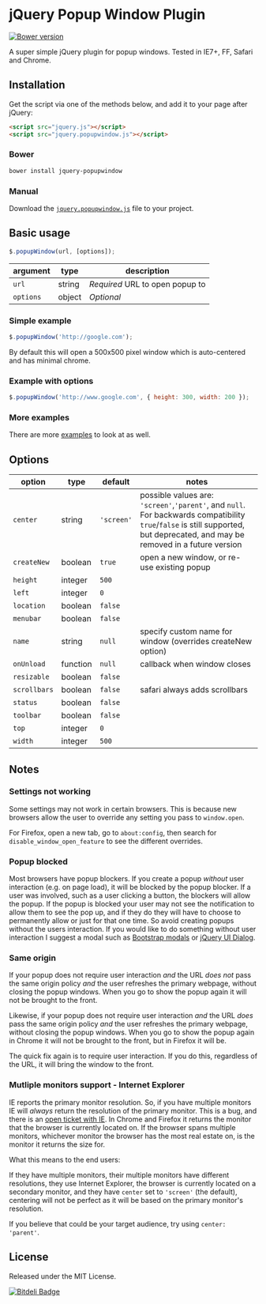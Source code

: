 # jQuery Popup Window Plugin

[![Bower version](https://badge.fury.io/bo/jquery-popupwindow.png)](http://badge.fury.io/bo/jquery-popupwindow)

A super simple jQuery plugin for popup windows. Tested in IE7+, FF, Safari and
Chrome.

## Installation

Get the script via one of the methods below, and add it to your page after
jQuery:

```html
<script src="jquery.js"></script>
<script src="jquery.popupwindow.js"></script>
```

### Bower

```bash
bower install jquery-popupwindow
```

### Manual

Download the [`jquery.popupwindow.js`][script] file to your project.

[script]: https://github.com/mkdynamic/jquery-popupwindow/raw/master/jquery.popupwindow.js

## Basic usage

```javascript
$.popupWindow(url, [options]);
```

| argument   | type   | description                     |
|------------|--------|---------------------------------|
| `url`      | string | *Required* URL to open popup to |
| `options`  | object | *Optional*                      |

### Simple example

```javascript
$.popupWindow('http://google.com');
```

By default this will open a 500x500 pixel window which is auto-centered and has
minimal chrome.

### Example with options

```javascript
$.popupWindow('http://www.google.com', { height: 300, width: 200 });
```

### More examples

There are more [examples] to look at as well.

[examples]: https://github.com/mkdynamic/jquery-popupwindow/blob/master/example.html

## Options

| option       | type     | default | notes |
|--------------|----------|---------|-------|
| `center`     | string   | `'screen'`| possible values are: `'screen'`,`'parent'`, and `null`. For backwards compatibility `true`/`false` is still supported, but deprecated, and may be removed in a future version |
| `createNew`  | boolean  | `true`  | open a new window, or re-use existing popup |
| `height`     | integer  | `500`   |       |
| `left`       | integer  | `0`     |       |
| `location`   | boolean  | `false` |       |
| `menubar`    | boolean  | `false` |       |
| `name`       | string   | `null`  | specify custom name for window (overrides createNew option) |
| `onUnload`   | function | `null`  | callback when window closes |
| `resizable`  | boolean  | `false` |       |
| `scrollbars` | boolean  | `false` | safari always adds scrollbars |
| `status`     | boolean  | `false` |       |
| `toolbar`    | boolean  | `false` |       |
| `top`        | integer  | `0`     |       |
| `width`      | integer  | `500`   |       |

## Notes

### Settings not working

Some settings may not work in certain browsers. This is because new browsers
allow the user to override any setting you pass to `window.open`.

For Firefox, open a new tab, go to `about:config`, then search for
`disable_window_open_feature` to see the different overrides.

### Popup blocked

Most browsers have popup blockers. If you create a popup *without* user
interaction (e.g. on page load), it will be blocked by the popup blocker. If a
user was involved, such as a user clicking a button, the blockers will allow
the popup. If the popup is blocked your user may not see the notification to
allow them to see the pop up, and if they do they will have to choose to
permanently allow or just for that one time. So avoid creating popups without
the users interaction. If you would like to do something without user
interaction I suggest a modal such as [Bootstrap modals] or [jQuery UI Dialog].

[Bootstrap modals]: http://getbootstrap.com/javascript/#modals
[jQuery UI Dialog]: http://jqueryui.com/dialog/

### Same origin

If your popup does not require user interaction *and* the URL _does not_ pass
the same origin policy *and* the user refreshes the primary webpage, without
closing the popup windows. When you go to show the popup again it will not be
brought to the front.

Likewise, if your popup does not require user interaction *and* the URL _does_
pass the same origin policy *and* the user refreshes the primary webpage,
without closing the popup windows. When you go to show the popup again in
Chrome it will not be brought to the front, but in Firefox it will be.

The quick fix again is to require user interaction. If you do this, regardless
of the URL, it will bring the window to the front.

### Mutliple monitors support - Internet Explorer

IE reports the primary monitor resolution. So, if you have multiple monitors IE
will *always* return the resolution of the primary monitor. This is a bug, and
there is an [open ticket with IE][ticket]. In Chrome and Firefox it returns the
monitor that the browser is currently located on. If the browser spans multiple
monitors, whichever monitor the browser has the most real estate on, is the
monitor it returns the size for.

What this means to the end users:

If they have multiple monitors, their multiple monitors have different
resolutions, they use Internet Explorer, the browser is currently located on a
secondary monitor, and they have `center` set to `'screen'` (the default),
centering will not be perfect as it will be based on the primary monitor's
resolution.

If you believe that could be your target audience, try using `center:
'parent'`.

[ticket]: https://connect.microsoft.com/IE/feedback/details/856470/ie11-javascript-screen-height-still-gives-wrong-value-on-secondary-monitor

## License

Released under the MIT License.

[![Bitdeli Badge](https://d2weczhvl823v0.cloudfront.net/mkdynamic/jquery-popupwindow/trend.png)](https://bitdeli.com/free "Bitdeli Badge")
